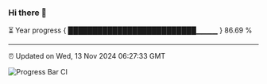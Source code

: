 ### Hi there 👋

⏳ Year progress { ██████████████████████████▁▁▁▁ } 86.69 %

---

⏰ Updated on Wed, 13 Nov 2024 06:27:33 GMT

![Progress Bar CI](https://github.com/liununu/liununu/workflows/Progress%20Bar%20CI/badge.svg)
